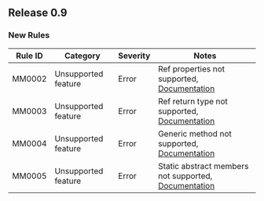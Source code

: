﻿## Release 0.9

### New Rules

| Rule ID | Category            | Severity | Notes                                                                                                                                         |
|---------|---------------------|----------|-----------------------------------------------------------------------------------------------------------------------------------------------|
| MM0002  | Unsupported feature | Error    | Ref properties not supported, [Documentation](https://github.com/oswaldsql/MiniMock/blob/main/Documentation/AnalyzerRules/MM0002.md)          |
| MM0003  | Unsupported feature | Error    | Ref return type not supported, [Documentation](https://github.com/oswaldsql/MiniMock/blob/main/Documentation/AnalyzerRules/MM0003.md)         |
| MM0004  | Unsupported feature | Error    | Generic method not supported, [Documentation](https://github.com/oswaldsql/MiniMock/blob/main/Documentation/AnalyzerRules/MM0004.md)          |
| MM0005  | Unsupported feature | Error    | Static abstract members not supported, [Documentation](https://github.com/oswaldsql/MiniMock/blob/main/Documentation/AnalyzerRules/MM0005.md) |
